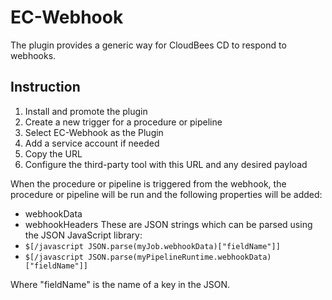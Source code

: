 # EC-Webhook

The plugin provides a generic way for CloudBees CD to respond to webhooks.

## Instruction
1. Install and promote the plugin
2. Create a new trigger for a procedure or pipeline
3. Select EC-Webhook as the Plugin
4. Add a service account if needed
5. Copy the URL
6. Configure the third-party tool with this URL and any desired payload

When the procedure or pipeline is triggered from the webhook, the procedure or pipeline will be run
and the following properties will be added:
* webhookData
* webhookHeaders
These are JSON strings which can be parsed using the JSON JavaScript library:
* `$[/javascript JSON.parse(myJob.webhookData)["fieldName"]]`
* `$[/javascript JSON.parse(myPipelineRuntime.webhookData)["fieldName"]]`

Where "fieldName" is the name of a key in the JSON.

